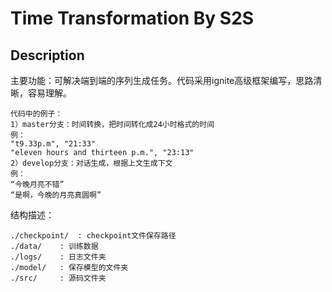 # Time Transformation By S2S

## Description

主要功能：可解决端到端的序列生成任务。代码采用ignite高级框架编写，思路清晰，容易理解。

    代码中的例子：
    1）master分支：时间转换，把时间转化成24小时格式的时间
    例：
    "t9.33p.m", "21:33"
    "eleven hours and thirteen p.m.", "23:13"
    2）develop分支：对话生成，根据上文生成下文
    例：
    “今晚月亮不错”
    “是啊，今晚的月亮真圆啊”
    
结构描述：

    ./checkpoint/  : checkpoint文件保存路径 
    ./data/	   : 训练数据
    ./logs/    : 日志文件夹
    ./model/   : 保存模型的文件夹
    ./src/     : 源码文件夹

